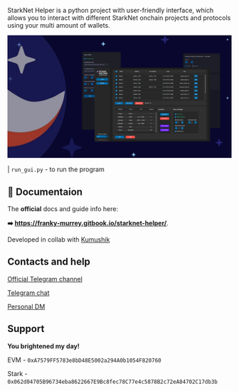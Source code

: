 
StarkNet Helper is a python project with user-friendly interface, which allows you to interact with different StarkNet onchain projects and protocols using your multi amount of wallets.

![](gui/images/post.png)


| `run_gui.py` - to run the program



## 📘 Documentaion

The **official** docs and guide info here:

**➡️ https://franky-murrey.gitbook.io/starknet-helper/**.

Developed in collab with [Kumushik](https://github.com/preposition17)

## Contacts and help

[Official Telegram channel](https://t.me/frank_murrey)

[Telegram chat](https://t.me/+e0uxgVUZPHo4Mzcy)

[Personal DM](https://t.me/shnubjack)

## Support

**You brightened my day!**

EVM - `0xA7579FF5783e8bD48E5002a294A0b1054F820760`

Stark - `0x062d04705B96734eba8622667E9Bc8fec78C77e4c5878B2c72eA84702C17db3b`
